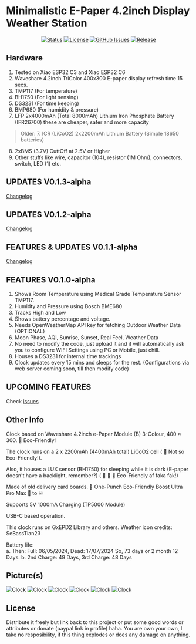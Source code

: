 
# Minimalistic E-Paper 4.2inch Display Weather Station

<div align="center">

[![Status](https://img.shields.io/badge/status-active-success.svg)]()
[![License](https://img.shields.io/github/license/desiFish/ESP32-ePaper-Display-Weather-Clock)](/LICENSE)
[![GitHub Issues](https://img.shields.io/github/issues/desiFish/ESP32-ePaper-Display-Weather-Clock.svg)](https://github.com/desiFish/ESP32-ePaper-Display-Weather-Clock/issues)
[![Release](https://img.shields.io/github/v/release/desiFish/ESP32-ePaper-Display-Weather-Clock)](https://github.com/desiFish/ESP32-ePaper-Display-Weather-Clock/releases)

</div>

## Hardware
1. Tested on Xiao ESP32 C3 and Xiao ESP32 C6
2. Waveshare 4.2inch TriColor 400x300 E-paper display refresh time 15 secs.
3. TMP117 (For temperature)
4. BH1750 (For light sensing)
5. DS3231 (For time keeping)
6. BMP680 (For humidity & pressure)
7. LFP 2x4000mAh (Total 8000mAh) Lithium Iron Phosphate Battery (IFR26700) these are cheaper, safer and more capacity
> Older: 7. ICR (LiCoO2) 2x2200mAh Lithium Battery (Simple 18650 batteries)
8. 2xBMS (3.7V) CuttOff at 2.5V or Higher
9. Other stuffs like wire, capacitor (104), resistor (1M Ohm), connectors, switch, LED (1) etc.

## UPDATES V0.1.3-alpha
[Changelog](https://github.com/desiFish/ESP32-ePaper-Display-Weather-Clock/releases/tag/v0.1.3-alpha)
## UPDATES V0.1.2-alpha
[Changelog](https://github.com/KamadoTanjiro-beep/ESP32-ePaper-Display-Weather-Clock/commit/05175a90e57118196dd1360790bf2677fd99840c)
## FEATURES & UPDATES V0.1.1-alpha
[Changelog](https://github.com/KamadoTanjiro-beep/ESP32-ePaper-Display-Weather-Clock/commit/5dc709a0e5b343795bc190758548002f35fe8f6f)
## FEATURES V0.1.0-alpha
1. Shows Room Temperature using Medical Grade Temperature Sensor TMP117.
2. Humidty and Pressure using Bosch BME680
3. Tracks High and Low
4. Shows battery percentage and voltage.
5. Needs OpenWeatherMap API key for fetching Outdoor Weather Data (OPTIONAL)
6. Moon Phase, AQI, Sunrise, Sunset, Real Feel, Weather Data
7. No need to modify the code, just upload it and it will automatically ask you to configure WIFI Settings using PC or Mobile, just chill.
8. Houses a DS3231 for internal time trackings
9. Clock updates every 15 mins and sleeps for the rest. (Configurations via web server coming soon, till then modify code)
   
## UPCOMING FEATURES
Check [issues](https://github.com/KamadoTanjiro-beep/epdWeatherClockV1/issues)

## Other Info

Clock based on Waveshare 4.2inch e-Paper Module (B) 3-Colour, 400 × 300. :leaves: Eco-Friendly!

The clock runs on a 2 x 2200mAh (4400mAh total) LiCoO2 cell ( :leaves: Not so Eco-Friendly!). 

Also, it houses a LUX sensor (BH1750) for sleeping while it is dark (E-paper doesn't have a backlight, remember?) ( :leaves: :leaves: :leaves: Eco-Friendly af faka fak!)

Made of old delivery card boards. :exploding_head: One-Punch Eco-Friendly Boost Ultra Pro Max :leaves: to :infinity:

Supports 5V 1000mA Charging (TP5000 Module)

USB-C based operation.

This clock runs on GxEPD2 Library and others. Weather icon credits: SeBassTian23

Battery life: <br>
a. Then: Full: 06/05/2024, Dead: 17/07/2024 So, 73 days or 2 month 12 Days.
b. 2nd Charge: 49 Days, 3rd Charge: 48 Days

## Picture(s)

![Clock](https://github.com/KamadoTanjiro-beep/epdWeatherClockV1/blob/main/resources/epd.jpg)
![Clock](https://github.com/KamadoTanjiro-beep/epdWeatherClockV1/blob/main/resources/epd2.jpg)
![Clock](https://github.com/KamadoTanjiro-beep/epdWeatherClockV1/blob/main/resources/epd3.jpg)
![Clock](https://github.com/KamadoTanjiro-beep/epdWeatherClockV1/blob/main/resources/epd4.jpg)
![Clock](https://github.com/KamadoTanjiro-beep/epdWeatherClockV1/blob/main/resources/epd5.jpg)
![Clock](https://github.com/KamadoTanjiro-beep/epdWeatherClockV1/blob/main/resources/epd6.jpg)


## License

Distribute it freely but link back to this project or put some good words or attributes or donate (paypal link in profile) haha. You are own your own, I take no resposibility, if this thing explodes or does any damage on anything.

